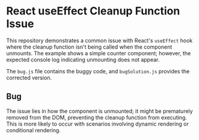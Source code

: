 # React useEffect Cleanup Function Issue

This repository demonstrates a common issue with React's `useEffect` hook where the cleanup function isn't being called when the component unmounts.  The example shows a simple counter component; however, the expected console log indicating unmounting does not appear.

The `bug.js` file contains the buggy code, and `bugSolution.js` provides the corrected version.

## Bug
The issue lies in how the component is unmounted; it might be prematurely removed from the DOM, preventing the cleanup function from executing. This is more likely to occur with scenarios involving dynamic rendering or conditional rendering.